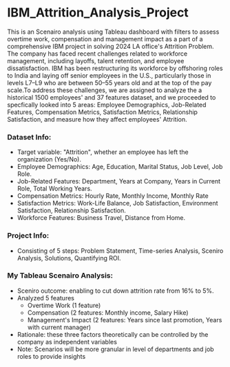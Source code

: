 # IBM_Attrition_Analysis_Project
This is an Scenairo analysis using Tableau dashboard with filters to assess overtime work, compensation and management impact as a part of a comprehensive IBM project in solving 2024 LA office's Attrition Problem. The company has faced recent challenges related to workforce management, including layoffs, talent retention, and employee dissatisfaction. IBM has been restructuring its workforce by offshoring roles to India and laying off senior employees in the U.S., particularly those in levels L7–L9 who are between 50–55 years old and at the top of the pay scale. ​​To address these challenges, we are assigned to analyze the a historical 1500 employees' and 37 features dataset, and we proceeded to specfically looked into 5 areas: Employee Demographics, Job-Related Features, Compensation Metrics, Satisfaction Metrics, Relationship Satisfaction, and measure how they affect employees' Attrition.

### Dataset Info:
- Target variable: "Attrition", whether an employee has left the organization (Yes/No).
- Employee Demographics: Age, Education, Marital Status, Job Level, Job Role.
- Job-Related Features: Department, Years at Company, Years in Current Role, Total Working Years.
- Compensation Metrics: Hourly Rate, Monthly Income, Monthly Rate
- Satisfaction Metrics: Work-Life Balance, Job Satisfaction, Environment Satisfaction, Relationship Satisfaction.
- Workforce Features: Business Travel, Distance from Home.

### Project Info:
- Consisting of 5 steps: Problem Statement, Time-series Analysis, Sceniro Analysis, Solutions, Quantifying ROI.

### My Tableau Scenairo Analysis:
- Sceniro outcome: enabling to cut down attrition rate from 16% to 5%.
- Analyzed 5 features
  - Overtime Work (1 feature)
  - Compensation (2 features: Monthly income, Salary Hike)
  - Management's Impact (2 features: Years since last promotion, Years with current manager)
- Rationale: these three factors theoretically can be controlled by the company as independent variables
- Note: Scenarios will be more granular in level of departments and job roles to provide insights
